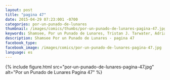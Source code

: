 ```yaml
---
layout: post
title: "pagina 47"
date: 2015-04-29 07:23:001 -0700
categories: por-un-punado-de-lunares
thumbnail: /images/comics/thumbs/por-un-punado-de-lunares-pagina-47.jpg
keywords: Shamsee, Por un Punado de Lunares, Tristan J. Tarwater, Adrian Ricker
description: Shamsee Por un Punado de Lunares - pagina 47
facebook_type: 
facebook_image: /images/comics/por-un-punado-de-lunares-pagina-47.jpg
language: es
---
```

{% include figure.html src="por-un-punado-de-lunares-pagina-47.jpg" alt="Por un Punado de Lunares Pagina 47" %}